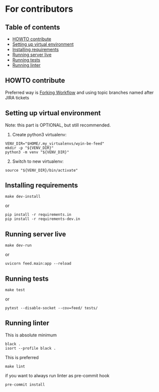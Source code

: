 # For contributors

## Table of contents
* [HOWTO contribute]
* [Setting up virtual environment]
* [Installing requirements]
* [Running server live]
* [Running tests]
* [Running linter]


## HOWTO contribute
Preferred way is [Forking
Workflow](https://www.atlassian.com/git/tutorials/comparing-workflows/forking-workflow)
and using topic branches named after JIRA tickets


## Setting up virtual environment
Note: this part is OPTIONAL, but still recommended.

1. Create python3 virtualenv:
```
VENV_DIR="$HOME/.my_virtualenvs/wyin-be-feed"
mkdir -p "${VENV_DIR}"
python3 -m venv "${VENV_DIR}"
```
2. Switch to new virtualenv:
```
source "${VENV_DIR}/bin/activate"
```


## Installing requirements
```
make dev-install
```
or
```
pip install -r requirements.in
pip install -r requirements-dev.in
```


## Running server live
```
make dev-run
```
or
```
uvicorn feed.main:app --reload
```


## Running tests
```
make test
```
or
```
pytest --disable-socket --cov=feed/ tests/
```


## Running linter
This is absolute minimum
```
black .
isort --profile black .
```
This is preferred
```
make lint
```
if you want to always run linter as pre-commit hook
```
pre-commit install
```



[HOWTO contribute]: #howto-contribute
[Setting up virtual environment]: #setting-up-virtual-environment
[Installing requirements]: #installing-requirements
[Running server live]: #running-server-live
[Running tests]: #running-tests
[Running linter]: #running-linter
